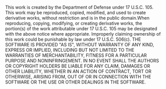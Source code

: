 This work is created by the Department of Defense under 17 U.S.C. 105. This work may be reproduced, copied, modified, and used to create derivative works, without restriction and is in the public domain.When reproducing, copying, modifying, or creating derivative works, the portion(s) of the work attributable under 17 U.S.C. 105 may be designated with the above notice where appropriate. Improperly claiming ownership of this work could be punishable by law under 17 U.S.C. 506(c). THE SOFTWARE IS PROVIDED "AS IS", WITHOUT WARRANTY OF ANY KIND, EXPRESS OR IMPLIED, INCLUDING BUT NOT LIMITED TO THE WARRANTIES OF MERCHANTABILITY, FITNESS FOR A PARTICULAR PURPOSE AND NONINFRINGEMENT. IN NO EVENT SHALL THE AUTHORS OR COPYRIGHT HOLDERS BE LIABLE FOR ANY CLAIM, DAMAGES OR OTHER LIABILITY, WHETHER IN AN ACTION OF CONTRACT, TORT OR OTHERWISE, ARISING FROM, OUT OF OR IN CONNECTION WITH THE SOFTWARE OR THE USE OR OTHER DEALINGS IN THE SOFTWARE.
